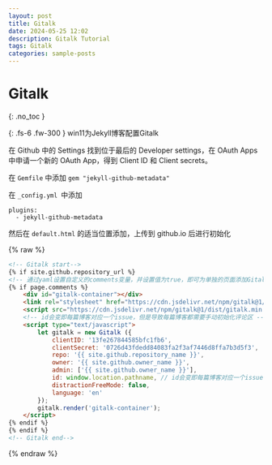 ```yaml
---
layout: post
title: Gitalk
date: 2024-05-25 12:02
description: Gitalk Tutorial
tags: Gitalk
categories: sample-posts
---
```


# Gitalk

{: .no_toc }

{: .fs-6 .fw-300 }
win11为Jekyll博客配置Gitalk

在 Github 中的 Settings 找到位于最后的 Developer settings，在 OAuth Apps 中申请一个新的 OAuth App，得到 Client ID 和 Client secrets。

在 `Gemfile` 中添加 `gem "jekyll-github-metadata"`

在 `_config.yml `中添加

```
plugins:
  - jekyll-github-metadata
```

然后在 `default.html` 的适当位置添加，上传到 github.io 后进行初始化

{% raw %}
```html
<!-- Gitalk start-->
{% if site.github.repository_url %}
<!-- 通过yaml设置自定义的comments变量，并设置值为true，即可为单独的页面添加Gitalk -->
{% if page.comments %}
    <div id="gitalk-container"></div>
    <link rel="stylesheet" href="https://cdn.jsdelivr.net/npm/gitalk@1/dist/gitalk.css">
    <script src="https://cdn.jsdelivr.net/npm/gitalk@1/dist/gitalk.min.js"></script>
    <!-- id会变即每篇博客对应一个issue，但是导致每篇博客都需要手动初始化评论区 -->
    <script type="text/javascript">
        let gitalk = new Gitalk ({
            clientID: '13fe267844585bfc1fb6',
            clientSecret: '0726d43fdedd84083fa2f3af7446d8ffa7b3d5f3',
            repo: '{{ site.github.repository_name }}',
            owner: '{{ site.github.owner_name }}',
            admin: ['{{ site.github.owner_name }}'],
            id: window.location.pathname, // id会变即每篇博客对应一个issue，但是导致每篇博客都需要手动初始化评论区
            distractionFreeMode: false,
            language: 'en'
        });
        gitalk.render('gitalk-container');
    </script>
{% endif %}
{% endif %}
<!-- Gitalk end-->
```
{% endraw %}

